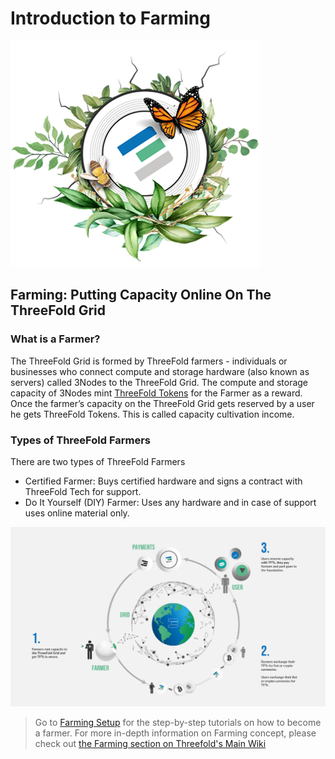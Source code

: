 # Introduction to Farming

![](./img/whatisafarmer.png)

## Farming: Putting Capacity Online On The ThreeFold Grid

### What is a Farmer?
The ThreeFold Grid is formed by ThreeFold farmers - individuals or businesses who connect compute and storage hardware (also known as servers) called 3Nodes to the ThreeFold Grid. The compute and storage capacity of 3Nodes mint [ThreeFold Tokens](token_what.md) for the Farmer as a reward. Once the farmer’s capacity on the ThreeFold Grid gets reserved by a user he gets ThreeFold Tokens. This is called capacity cultivation income.

### Types of ThreeFold Farmers

There are two types of ThreeFold Farmers

- Certified Farmer: Buys certified hardware and signs a contract with ThreeFold Tech for support.
- Do It Yourself (DIY) Farmer: Uses any hardware and in case of support uses online material only.

![](./img/circular_tft.png)

> Go to [Farming Setup](https://wiki.threefold.io/#/what_is_farming) for the step-by-step tutorials on how to become a farmer.
> For more in-depth information on Farming concept, please check out [the Farming section on Threefold's Main Wiki](https://wiki.threefold.io/#/what_is_farming)
